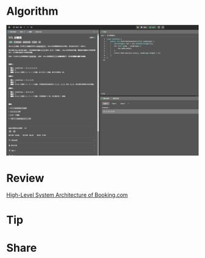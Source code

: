 # Algorithm

![](../../../images/temp/zhenran-2024-06-02-lc.png)

# Review

[High-Level System Architecture of Booking.com](https://medium.com/@info.vikaasyadav/high-level-system-architecture-of-booking-com-b430528581cd)

# Tip



# Share
